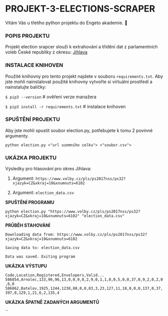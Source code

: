 # PROJEKT-3-ELECTIONS-SCRAPER

Vítám Vás u třetího python projektu do Engeto akademie. :wave:

### POPIS PROJEKTU

Projekt election srapcer slouží k extrahování a třídění dat z parlamentních voleb České republiky z okresu:
[Jihlava](https://www.volby.cz/pls/ps2017nss/ps32?xjazyk=CZ&xkraj=10&xnumnuts=6102)


### INSTALACE KNIHOVEN

Použité knihovny pro tento projekt najdete v souboru `requirements.txt`. 
Aby jste mohli nainstalovat použité knihovny vytvořte si virtuální prostředí a nainstalujte balíčky:

`$ pip3 --version`  # ověření verze manažera 

`$ pip3 install -r requirements.txt` # instalace knihoven

### SPUŠTĚNÍ PROJEKTU

Aby jste mohli spustit soubor election.py, potřebujete k tomu 2 povinné argumenty.

`python election.py <"url uzemního celku"> <"soubor.csv">`


### UKÁZKA PROJEKTU

Výsledky pro hlasování pro okres Jihlava:

1. Argument: `https://www.volby.cz/pls/ps2017nss/ps32?xjazyk=CZ&xkraj=10&xnumnuts=6102`

2. Argument: `election_data.csv`

**SPUŠTĚNÍ PROGRAMU**

`python election.py "https://www.volby.cz/pls/ps2017nss/ps32?xjazyk=CZ&xkraj=10&xnumnuts=6102" "election_data.csv"`


**PRŮBĚH STAHOVÁNÍ**

`Downloading data from: https://www.volby.cz/pls/ps2017nss/ps32?xjazyk=CZ&xkraj=10&xnumnuts=6102`

`Saving data to: election_data.csv`

`Data was saved. Exiting program`


**UKÁZKA VÝSTUPU**

`Code,Location,Registered,Envelopers,Valid...
586854,Arnolec,133,96,96,13,0,0,9,0,2,9,0,1,1,0,0,5,0,0,37,0,9,2,0,2,0,6,0
586862,Batelov,1925,1244,1238,88,0,0,83,3,23,127,11,18,8,0,0,137,0,37,397,8,129,1,21,6,2,135,4`

**UKÁZKA ŠPATNĚ ZADANÝCH ARGUMENTŮ**

``

